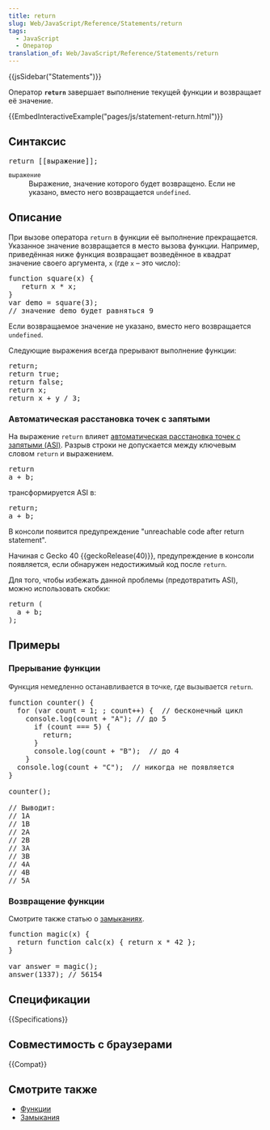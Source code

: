 ```yaml
---
title: return
slug: Web/JavaScript/Reference/Statements/return
tags:
  - JavaScript
  - Оператор
translation_of: Web/JavaScript/Reference/Statements/return
---
```

<div>{{jsSidebar("Statements")}}</div>

<p>Оператор <strong><code>return</code> </strong>завершает выполнение текущей функции и возвращает её значение.</p>

<div>{{EmbedInteractiveExample("pages/js/statement-return.html")}}</div>

<h2 id="Синтаксис">Синтаксис</h2>

<pre class="syntaxbox">return [[выражение]]; </pre>

<dl>
 <dt><code><font face="Consolas, Liberation Mono, Courier, monospace">выражение</font></code></dt>
 <dd>Выражение, значение которого будет возвращено. Если не указано, вместо него возвращается <code>undefined</code>.</dd>
</dl>

<h2 id="Описание">Описание</h2>

<p>При вызове оператора <code>return</code> в функции её выполнение прекращается. Указанное значение возвращается в место вызова функции. Например, приведённая ниже функция возвращает возведённое в квадрат значение своего аргумента, <code>x</code> (где <code>x</code> – это число):</p>

<pre class="brush: js">function square(x) {
   return x * x;
}
var demo = square(3);
// значение demo будет равняться 9
</pre>

<p>Если возвращаемое значение не указано, вместо него возвращается <code>undefined</code>.</p>

<p>Следующие выражения всегда прерывают выполнение функции:</p>

<pre class="brush: js">return;
return true;
return false;
return x;
return x + y / 3;
</pre>

<h3 id="Автоматическая_расстановка_точек_с_запятыми">Автоматическая расстановка точек с запятыми</h3>

<p>На выражение <code>return</code> влияет <a href="/ru/docs/Web/JavaScript/Reference/Lexical_grammar#Automatic_semicolon_insertion">автоматическая расстановка точек с запятыми (ASI)</a>. Разрыв строки не допускается между ключевым словом <code>return</code> и выражением.</p>

<pre class="brush: js">return
a + b;</pre>

<p class="brush: js">трансформируется ASI в:</p>

<pre class="brush: js">return;
a + b;</pre>

<p class="brush: js">В консоли появится предупреждение "unreachable code after return statement".</p>

<div class="note">Начиная с Gecko 40 {{geckoRelease(40)}}, предупреждение в консоли появляется, если обнаружен недостижимый код после <code>return</code>.</div>

<p>Для того, чтобы избежать данной проблемы (предотвратить ASI), можно использовать скобки:</p>

<pre class="brush: js">return (
  a + b;
);</pre>

<h2 id="Примеры">Примеры</h2>

<h3 id="Прерывание_функции">Прерывание функции</h3>

<p><font face="Open Sans, Arial, sans-serif">Функция немедленно останавливается в точке, где вызывается </font><code>return</code>.</p>

<pre class="brush: js">function counter() {
  for (var count = 1; ; count++) {  // бесконечный цикл
    console.log(count + "A"); // до 5
      if (count === 5) {
        return;
      }
      console.log(count + "B");  // до 4
    }
  console.log(count + "C");  // никогда не появляется
}

counter();

// Выводит:
// 1A
// 1B
// 2A
// 2B
// 3A
// 3B
// 4A
// 4B
// 5A
</pre>

<h3 id="Возвращение_функции">Возвращение функции</h3>

<p>Смотрите также статью о <a href="/ru/docs/Web/JavaScript/Closures">замыканиях</a>.</p>

<pre class="brush: js">function magic(x) {
  return function calc(x) { return x * 42 };
}

var answer = magic();
answer(1337); // 56154
</pre>

<h2 id="Спецификации">Спецификации</h2>

{{Specifications}}

<h2 id="Совместимость_с_браузерами">Совместимость с браузерами</h2>
<p>{{Compat}}</p>

<h2 id="Смотрите_также">Смотрите также</h2>

<ul>
 <li><a href="/ru/docs/Web/JavaScript/Reference/Functions" title="En/Core_JavaScript_1.5_Reference/Functions">Функции</a></li>
 <li><a href="/ru/docs/Web/JavaScript/Closures">Замыкания</a></li>
</ul>
